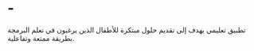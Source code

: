# -
تطبيق تعليمي يهدف إلى تقديم حلول مبتكرة للأطفال الذين يرغبون في تعلم البرمجة بطريقة ممتعة وتفاعلية. 
